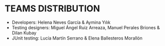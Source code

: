 # TEAMS DISTRIBUTION
* Developers: Helena Neves García & Aymina Yılık
* Testing designers: Miguel Ángel Ruiz Arreaza, Manuel Perales Briones & Dilan Kubay
* JUnit testing: Lucía Martín Serrano & Elena Ballesteros Morallón
